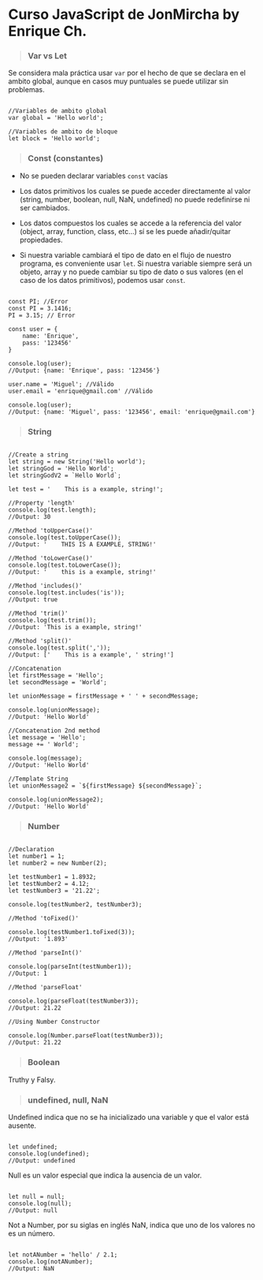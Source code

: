 # Curso JavaScript de JonMircha by Enrique Ch.

> ### Var vs Let

Se considera mala práctica usar `var` por el hecho de que se declara en el ambito global, aunque en casos muy puntuales se puede utilizar sin problemas.

```JS

//Variables de ambito global
var global = 'Hello world';

//Variables de ambito de bloque
let block = 'Hello world';

```

> ### Const (constantes)

- No se pueden declarar variables `const` vacías

- Los datos primitivos los cuales se puede acceder directamente al valor (string, number, boolean, null, NaN, undefined) no puede redefinirse ni ser cambiados.

- Los datos compuestos los cuales se accede a la referencia del valor (object, array, function, class, etc...) sí se les puede añadir/quitar propiedades.

- Si nuestra variable cambiará el tipo de dato en el flujo de nuestro programa, es conveniente usar `let`. Si nuestra variable siempre será un objeto, array y no puede cambiar su tipo de dato o sus valores (en el caso de los datos primitivos), podemos usar `const`.

```JS

const PI; //Error
const PI = 3.1416;
PI = 3.15; // Error

const user = {
    name: 'Enrique',
    pass: '123456'
}

console.log(user);
//Output: {name: 'Enrique', pass: '123456'}

user.name = 'Miguel'; //Válido
user.email = 'enrique@gmail.com' //Válido

console.log(user);
//Output: {name: 'Miguel', pass: '123456', email: 'enrique@gmail.com'}

```

> ### String

```JS

//Create a string
let string = new String('Hello world');
let stringGod = 'Hello World';
let stringGodV2 = `Hello World`;

let test = '    This is a example, string!';

//Property 'length'
console.log(test.length);
//Output: 30

//Method 'toUpperCase()'
console.log(test.toUpperCase());
//Output: '    THIS IS A EXAMPLE, STRING!'

//Method 'toLowerCase()'
console.log(test.toLowerCase());
//Output: '    this is a example, string!'

//Method 'includes()'
console.log(test.includes('is'));
//Output: true

//Method 'trim()'
console.log(test.trim());
//Output: 'This is a example, string!'

//Method 'split()'
console.log(test.split(','));
//Output: ['    This is a example', ' string!']

//Concatenation
let firstMessage = 'Hello';
let secondMessage = 'World';

let unionMessage = firstMessage + ' ' + secondMessage;

console.log(unionMessage);
//Output: 'Hello World'

//Concatenation 2nd method
let message = 'Hello';
message += ' World';

console.log(message);
//Output: 'Hello World'

//Template String
let unionMessage2 = `${firstMessage} ${secondMessage}`;

console.log(unionMessage2);
//Output: 'Hello World'

```

> ### Number

```JS

//Declaration
let number1 = 1;
let number2 = new Number(2);

let testNumber1 = 1.8932;
let testNumber2 = 4.12;
let testNumber3 = '21.22';

console.log(testNumber2, testNumber3);

//Method 'toFixed()'

console.log(testNumber1.toFixed(3));
//Output: '1.893'

//Method 'parseInt()'

console.log(parseInt(testNumber1));
//Output: 1

//Method 'parseFloat'

console.log(parseFloat(testNumber3));
//Output: 21.22

//Using Number Constructor

console.log(Number.parseFloat(testNumber3));
//Output: 21.22

```

> ### Boolean

Truthy y Falsy.

> ### undefined, null, NaN

Undefined indica que no se ha inicializado una variable y que el valor está ausente.

```JS

let undefined;
console.log(undefined);
//Output: undefined

```

Null es un valor especial que indica la ausencia de un valor.

```JS

let null = null;
console.log(null);
//Output: null

```

Not a Number, por su siglas en inglés NaN, indica que uno de los valores no es un número.

```JS

let notANumber = 'hello' / 2.1;
console.log(notANumber);
//Output: NaN

```




